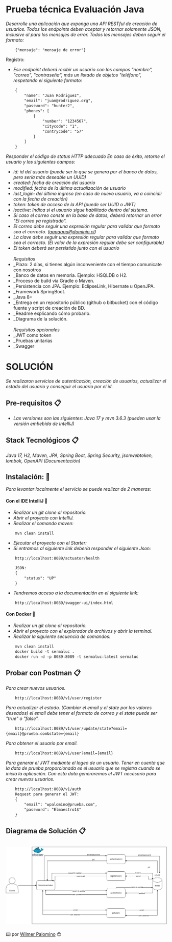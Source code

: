 # Prueba técnica Evaluación Java
_Desarrolle una aplicación que exponga una API RESTful de creación de usuarios._
_Todos los endpoints deben aceptar y retornar solamente JSON, inclusive al para los mensajes de
error._ 
_Todos los mensajes deben seguir el formato:_ 
```
    {"mensaje": "mensaje de error"}
```

Registro: <br />
* _Ese endpoint deberá recibir un usuario con los campos "nombre", "correo", "contraseña",
más un listado de objetos "teléfono", respetando el siguiente formato:_ 
```
    {
        "name": "Juan Rodriguez",
        "email": "juan@rodriguez.org",
        "password": "hunter2",
        "phones": [
            {
                "number": "1234567",
                "citycode": "1",
                "contrycode": "57"
            }
        ]
    }
```
_Responder el código de status HTTP adecuado_
_En caso de éxito, retorne el usuario y los siguientes campos:_ 
* _id: id del usuario (puede ser lo que se genera por el banco de datos, pero sería
más deseable un UUID)_
* _created: fecha de creación del usuario_
* _modified: fecha de la última actualización de usuario_
* _last_login: del último ingreso (en caso de nuevo usuario, va a coincidir con la
fecha de creación)_
* _token: token de acceso de la API (puede ser UUID o JWT)_
* _isactive: Indica si el usuario sigue habilitado dentro del sistema._
* _Si caso el correo conste en la base de datos, deberá retornar un error "El correo ya
registrado"._
* _El correo debe seguir una expresión regular para validar que formato sea el correcto. (aaaaaaa@dominio.cl)_
* _La clave debe seguir una expresión regular para validar que formato sea el correcto. (El
valor de la expresión regular debe ser configurable)_
* _El token deberá ser persistido junto con el usuario_<br /><br />
_Requisitos_<br />
* _Plazo: 2 días, si tienes algún inconveniente con el tiempo comunicate con nosotros
* _Banco de datos en memoria. Ejemplo: HSQLDB o H2.
* _Proceso de build vía Gradle o Maven.
* _Persistencia con JPA. Ejemplo: EclipseLink, Hibernate u OpenJPA.
* _Framework SpringBoot.
* _Java 8+
* _Entrega en un repositorio público (github o bitbucket) con el código fuente y script de
  creación de BD.
* _Readme explicando cómo probarlo.
* _Diagrama de la solución.<br /><br />
_Requisitos opcionales_<br />
* _JWT como token
* _Pruebas unitarias
* _Swagger
# SOLUCIÓN

_Se realizaron servicios de autenticación, creación de usuarios, actualizar el estado del usuario y conseguir el usuario por el id._

## Pre-requisitos 📋

* _Las versiones son las siguientes: Java 17 y mvn 3.6.3 (pueden usar la versión embebida de IntelliJ)_
## Stack Tecnológicos 📋

_Java 17, H2, Maven, JPA, Spring Boot, Spring Security, jsonwebtoken, lombok, OpenAPI (Documentación)_

## Instalación: 🔧

_Para levantar localmente el servicio se puede realizar de 2 maneras:_

#### Con el IDE IntelliJ 🔧

* _Realizar un git clone al repositorio._
* _Abrir el proyecto con IntelliJ._
* _Realizar el comando maven:_
```
    mvn clean install
```
* _Ejecutar el proyecto con el Starter:_
* _Si entramos al siguiente link debería responder el siguiente Json:_
```
    http://localhost:8089/actuator/health
```
```
    JSON:
    {
        "status": "UP"
    }
```
* _Tendremos acceso a la documentación en el siguiente link:_
```
    http://localhost:8089/swagger-ui/index.html
```
#### Con Docker 🔧

* _Realizar un git clone al repositorio._
* _Abrir el proyecto con el explorador de archivos y abrir la terminal._
* _Realizar la siguiente secuencia de comandos:_

```
    mvn clean install
    docker build -t sermaluc .
    docker run -d -p 8089:8089 -t sermaluc:latest sermaluc
```

## Probar con Postman 📋

_Para crear nuevos usuarios._
```
    http://localhost:8089/v1/user/register
```
_Para actualizar el estado. (Cambiar el email y el state por los valores deseados) el email debe tener el formato de correo y el state puede ser "true" o "false"._
```
    http://localhost:8089/v1/user/update/state?email={email}@prueba.com&state={email}
```
_Para obtener el usuario por email._
```
    http://localhost:8089/v1/user?email={email}
```
_Para generar el JWT mediante el logeo de un usuario. Tener en cuenta que la data de prueba proporcionada es el usuario que se registra cuando se inicia la aplicación. Con esta data generaremos el JWT necesario para crear nuevos usuarios._
```
    http://localhost:8089/v1/auth
    Request para generar el JWT:
    {
        "email": "wpalomino@prueba.com",
        "password": "Elmaestro1$"
    }
```

## Diagrama de Solución 📋
![Descripción de la imagen](src/main/resources/Diagrama.drawio.png)
---
⌨️ por [Wilmer Palomino](https://github.com/WilGP02) 😊